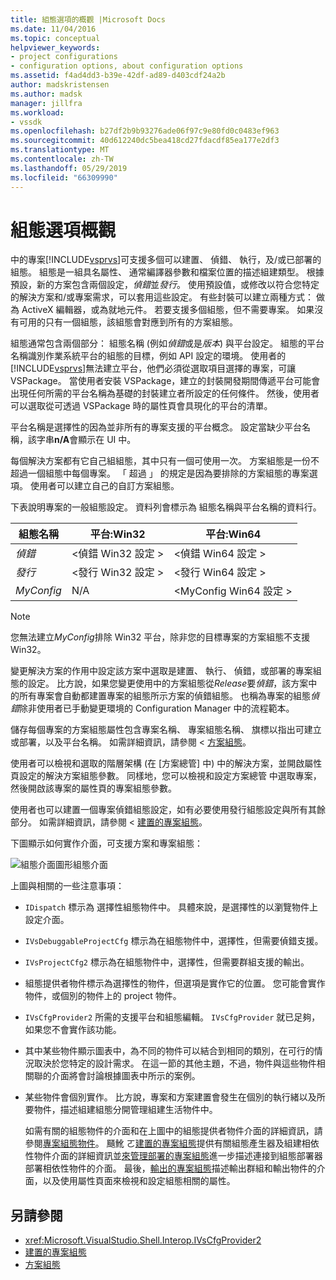 ```yaml
---
title: 組態選項的概觀 |Microsoft Docs
ms.date: 11/04/2016
ms.topic: conceptual
helpviewer_keywords:
- project configurations
- configuration options, about configuration options
ms.assetid: f4ad4dd3-b39e-42df-ad89-d403cdf24a2b
author: madskristensen
ms.author: madsk
manager: jillfra
ms.workload:
- vssdk
ms.openlocfilehash: b27df2b9b93276ade06f97c9e80fd0c0483ef963
ms.sourcegitcommit: 40d612240dc5bea418cd27fdacdf85ea177e2df3
ms.translationtype: MT
ms.contentlocale: zh-TW
ms.lasthandoff: 05/29/2019
ms.locfileid: "66309990"
---
```

# <a name="configuration-options-overview"></a>組態選項概觀
中的專案[!INCLUDE[vsprvs](../../code-quality/includes/vsprvs_md.md)]可支援多個可以建置、 偵錯、 執行，及/或已部署的組態。 組態是一組具名屬性、 通常編譯器參數和檔案位置的描述組建類型。 根據預設，新的方案包含兩個設定，*偵錯*並*發行*。 使用預設值，或修改以符合您特定的解決方案和/或專案需求，可以套用這些設定。 有些封裝可以建立兩種方式： 做為 ActiveX 編輯器，或為就地元件。 若要支援多個組態，但不需要專案。 如果沒有可用的只有一個組態，該組態會對應到所有的方案組態。

 組態通常包含兩個部分： 組態名稱 (例如*偵錯*或是*版本*) 與平台設定。 組態的平台名稱識別作業系統平台的組態的目標，例如 API 設定的環境。 使用者的[!INCLUDE[vsprvs](../../code-quality/includes/vsprvs_md.md)]無法建立平台，他們必須從選取項目選擇的專案，可讓 VSPackage。 當使用者安裝 VSPackage，建立的封裝開發期間傳遞平台可能會出現任何所需的平台名稱為基礎的封裝建立者所設定的任何條件。 然後，使用者可以選取從可透過 VSPackage 時的屬性頁會具現化的平台的清單。

 平台名稱是選擇性的因為並非所有的專案支援的平台概念。 設定當缺少平台名稱，該字串**n/A**會顯示在 UI 中。

 每個解決方案都有它自己組組態，其中只有一個可使用一次。 方案組態是一份不超過一個組態中每個專案。 「 超過 」 的規定是因為要排除的方案組態的專案選項。 使用者可以建立自己的自訂方案組態。

 下表說明專案的一般組態設定。 資料列會標示為 組態名稱與平台名稱的資料行。

|組態名稱|平台:Win32|平台:Win64|
|------------------------|----------------------|----------------------|
|*偵錯*|\<偵錯 Win32 設定 >|\<偵錯 Win64 設定 >|
|*發行*|\<發行 Win32 設定 >|\<發行 Win64 設定 >|
|*MyConfig*|N/A|\<MyConfig Win64 設定 >|

> [!NOTE]
> 您無法建立*MyConfig*排除 Win32 平台，除非您的目標專案的方案組態不支援 Win32。

 變更解決方案的作用中設定該方案中選取是建置、 執行、 偵錯，或部署的專案組態的設定。 比方說，如果您變更使用中的方案組態從*Release*要*偵錯*，該方案中的所有專案會自動都建置專案的組態所示方案的偵錯組態。 也稱為專案的組態*偵錯*除非使用者已手動變更環境的 Configuration Manager 中的流程範本。

 儲存每個專案的方案組態屬性包含專案名稱、 專案組態名稱、 旗標以指出可建立或部署，以及平台名稱。 如需詳細資訊，請參閱 <<c0> [ 方案組態](../../extensibility/internals/solution-configuration.md)。

 使用者可以檢視和選取的階層架構 (在 [方案總管] 中) 中的解決方案，並開啟屬性頁設定的解決方案組態參數。 同樣地，您可以檢視和設定方案總管 中選取專案，然後開啟該專案的屬性頁的專案組態參數。

 使用者也可以建置一個專案偵錯組態設定，如有必要使用發行組態設定與所有其餘部分。 如需詳細資訊，請參閱 <<c0> [ 建置的專案組態](../../extensibility/internals/project-configuration-for-building.md)。

 下圖顯示如何實作介面，可支援方案和專案組態：

 ![組態介面圖形](../../extensibility/internals/media/vsconfiginterfaces.gif "vsConfigInterfaces")組態介面

 上圖與相關的一些注意事項：

- `IDispatch` 標示為 選擇性組態物件中。 具體來說，是選擇性的以瀏覽物件上設定介面。

- `IVsDebuggableProjectCfg` 標示為在組態物件中，選擇性，但需要偵錯支援。

- `IVsProjectCfg2` 標示為在組態物件中，選擇性，但需要群組支援的輸出。

- 組態提供者物件標示為選擇性的物件，但選項是實作它的位置。 您可能會實作物件，或個別的物件上的 project 物件。

- `IVsCfgProvider2` 所需的支援平台和組態編輯。 `IVsCfgProvider` 就已足夠，如果您不會實作該功能。

- 其中某些物件顯示圖表中，為不同的物件可以結合到相同的類別，在可行的情況取決於您特定的設計需求。 在這一節的其他主題，不過，物件與這些物件相關聯的介面將會討論根據圖表中所示的案例。

- 某些物件會個別實作。 比方說，專案和方案建置會發生在個別的執行緒以及所要物件，描述組建組態分開管理組建生活物件中。

  如需有關的組態物件的介面和在上圖中的組態提供者物件介面的詳細資訊，請參閱[專案組態物件](../../extensibility/internals/project-configuration-object.md)。 颾魤 ㄛ[建置的專案組態](../../extensibility/internals/project-configuration-for-building.md)提供有關組態產生器及組建相依性物件介面的詳細資訊並[來管理部署的專案組態](../../extensibility/internals/project-configuration-for-managing-deployment.md)進一步描述連接到組態部署器部署相依性物件的介面。 最後，[輸出的專案組態](../../extensibility/internals/project-configuration-for-output.md)描述輸出群組和輸出物件的介面，以及使用屬性頁面來檢視和設定組態相關的屬性。

## <a name="see-also"></a>另請參閱
- <xref:Microsoft.VisualStudio.Shell.Interop.IVsCfgProvider2>
- [建置的專案組態](../../extensibility/internals/project-configuration-for-building.md)
- [方案組態](../../extensibility/internals/solution-configuration.md)